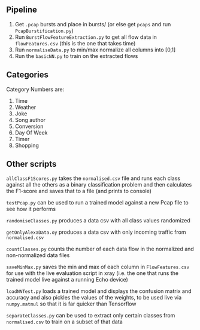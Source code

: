 ## Pipeline

1. Get `.pcap` bursts and place in bursts/ (or else get `pcaps` and run `PcapBurstification.py`)
2. Run `BurstFlowFeatureExtraction.py` to get all flow data in `flowFeatures.csv` (this is the one that takes time)
3. Run `normaliseData.py` to min/max normalize all columns into [0,1]
4. Run the `basicNN.py` to train on the extracted flows

## Categories

Category Numbers are:
1. Time
2. Weather 
3. Joke
4. Song author
5. Conversion 
6. Day Of Week
7. Timer
8. Shopping 

## Other scripts

`allClassF1Scores.py` takes the `normalised.csv` file and runs each class against all the others as a binary classification problem and then calculates the F1-score and saves that to a file (and prints to console) 

`testPcap.py` can be used to run a trained model against a new Pcap file to see how it performs

`randomiseClasses.py` produces a data csv with all class values randomized

`getOnlyAlexaData.oy` produces a data csv with only incoming traffic from `normalised.csv`

`countClasses.py` counts the number of each data flow in the normalized and non-normalized data files 

`saveMinMax.py` saves the min and max of each column in `FlowFeatures.csv` for use with the live evaluation script in xray (i.e. the one that runs the trained model live against a running Echo device)

`loadNNTest.py` loads a trained model and displays the confusion matrix and accuracy and also pickles the values of the weights, to be used live via `numpy.matmul` so that it is far quicker than Tensorflow  

`separateClasses.py` can be used to extract only certain classes from `normalised.csv` to train on a subset of that data

